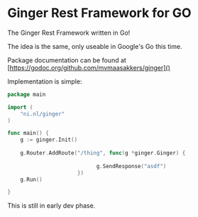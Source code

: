 Ginger Rest Framework for GO
=========

The Ginger Rest Framework written in Go!

The idea is the same, only useable in Google's Go this time.

Package documentation can be found at [https://godoc.org/github.com/mvmaasakkers/ginger]()

Implementation is simple:

```Go
package main

import (
	"ni.nl/ginger"
)

func main() {
	g := ginger.Init()
	
	g.Router.AddRoute("/thing", func(g *ginger.Ginger) {
							
							g.SendResponse("asdf")
					  })
	g.Run()

}

```

This is still in early dev phase.